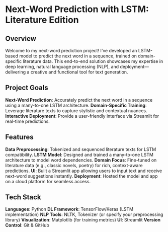 # Next-Word Prediction with LSTM: Literature Edition
## Overview
Welcome to my next-word prediction project! I’ve developed an LSTM-based model to predict the next word in a sequence, trained on domain-specific literature data. This end-to-end solution showcases my expertise in deep learning, natural language processing (NLP), and deployment—delivering a creative and functional tool for text generation.

## Project Goals
**Next-Word Prediction**:     Accurately predict the next word in a sequence using a many-to-one LSTM architecture.
**Domain-Specific Training**: Leverage literature texts to capture stylistic and contextual nuances.
**Interactive Deployment**:   Provide a user-friendly interface via Streamlit for real-time predictions.

## Features
**Data Preprocessing**: Tokenized and sequenced literature texts for LSTM compatibility.
**LSTM Model**:         Designed and trained a many-to-one LSTM architecture to model word dependencies.
**Domain Focus**:       Fine-tuned on literature data (e.g., classic novels, poetry) for rich, context-aware predictions.
**UI**:                 Built a Streamlit app allowing users to input text and receive next-word suggestions instantly.
**Deployment**:         Hosted the model and app on a cloud platform for seamless access.

## Tech Stack
**Languages**:       Python
**DL Framework**:    TensorFlow/Keras (LSTM implementation)
**NLP Tools**:       NLTK, Tokenizer (or specify your preprocessing library)
**Visualization**:   Matplotlib (for training metrics)
**UI**:              Streamlit
**Version Control**: Git & GitHub
